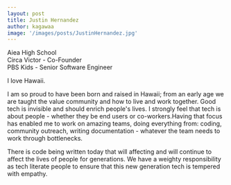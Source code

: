 ```yaml
---
layout: post
title: Justin Hernandez
author: kagawaa
image: '/images/posts/JustinHernandez.jpg'
---
```


Aiea High School  
Circa Victor - Co-Founder  
PBS Kids - Senior Software Engineer  

I love Hawaii. 

I am so proud to have been born and raised in Hawaii; from an early age we are taught the value community and how to live and work together. Good tech is invisible and should enrich people's lives. I strongly feel that tech is about people - whether they be end users or co-workers.Having that focus has enabled me to work on amazing teams, doing everything from: coding, community outreach, writing documentation - whatever the team needs to work through bottlenecks. 

There is code being written today that will affecting and will continue to affect the lives of people for generations. We have a weighty responsibility as tech literate people to ensure that this new generation tech is tempered with empathy.


